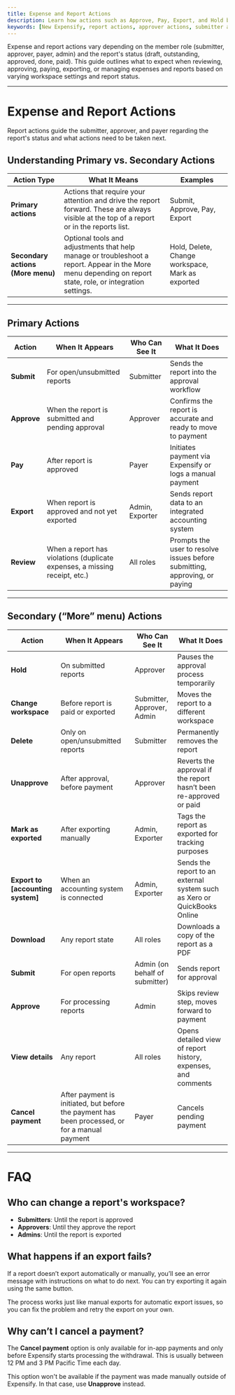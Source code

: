 ```yaml
---
title: Expense and Report Actions
description: Learn how actions such as Approve, Pay, Export, and Hold behave in Expensify based on member roles and report status.
keywords: [New Expensify, report actions, approver actions, submitter actions]
---
```


<div id="new-expensify" markdown="1">

Expense and report actions vary depending on the member role (submitter, approver, payer, admin) and the report's status (draft, outstanding, approved, done, paid). This guide outlines what to expect when reviewing, approving, paying, exporting, or managing expenses and reports based on varying workspace settings and report status.

---

# Expense and Report Actions

Report actions guide the submitter, approver, and payer regarding the report's status and what actions need to be taken next. 

## Understanding Primary vs. Secondary Actions

| **Action Type** | **What It Means** | **Examples** |
|------------------|------------------|-------------|
| **Primary actions** | Actions that require your attention and drive the report forward. These are always visible at the top of a report or in the reports list. | Submit, Approve, Pay, Export |
| **Secondary actions (More menu)** | Optional tools and adjustments that help manage or troubleshoot a report. Appear in the More menu depending on report state, role, or integration settings. | Hold, Delete, Change workspace, Mark as exported |

---

## Primary Actions

| **Action** | **When It Appears** | **Who Can See It** | **What It Does** |
|------------|---------------------|---------------------|------------------|
| **Submit** | For open/unsubmitted reports | Submitter | Sends the report into the approval workflow |
| **Approve** | When the report is submitted and pending approval | Approver | Confirms the report is accurate and ready to move to payment |
| **Pay** | After report is approved | Payer | Initiates payment via Expensify or logs a manual payment |
| **Export** | When report is approved and not yet exported | Admin, Exporter | Sends report data to an integrated accounting system |
| **Review** | When a report has violations (duplicate expenses, a missing receipt, etc.) | All roles | Prompts the user to resolve issues before submitting, approving, or paying |

---

## Secondary (“More” menu) Actions

| **Action** | **When It Appears** | **Who Can See It** | **What It Does** |
|------------|---------------------|---------------------|------------------|
| **Hold** | On submitted reports | Approver | Pauses the approval process temporarily |
| **Change workspace** | Before report is paid or exported | Submitter, Approver, Admin | Moves the report to a different workspace |
| **Delete** | Only on open/unsubmitted reports | Submitter | Permanently removes the report |
| **Unapprove** | After approval, before payment | Approver | Reverts the approval if the report hasn’t been re-approved or paid |
| **Mark as exported** | After exporting manually | Admin, Exporter | Tags the report as exported for tracking purposes |
| **Export to [accounting system]** | When an accounting system is connected | Admin, Exporter | Sends the report to an external system such as Xero or QuickBooks Online |
| **Download** | Any report state | All roles | Downloads a copy of the report as a PDF |
| **Submit** | For open reports | Admin (on behalf of submitter) | Sends report for approval |
| **Approve** | For processing reports | Admin | Skips review step, moves forward to payment |
| **View details** | Any report | All roles | Opens detailed view of report history, expenses, and comments |
| **Cancel payment** | After payment is initiated, but before the payment has been processed, or for a manual payment | Payer | Cancels pending payment |

---

# FAQ

## Who can change a report's workspace?

- **Submitters**: Until the report is approved  
- **Approvers**: Until they approve the report  
- **Admins**: Until the report is exported

## What happens if an export fails?

If a report doesn’t export automatically or manually, you’ll see an error message with instructions on what to do next. You can try exporting it again using the same button.

The process works just like manual exports for automatic export issues, so you can fix the problem and retry the export on your own.

## Why can’t I cancel a payment?

The **Cancel payment** option is only available for in-app payments and only before Expensify starts processing the withdrawal. This is usually between 12 PM and 3 PM Pacific Time each day.

This option won't be available if the payment was made manually outside of Expensify. In that case, use **Unapprove** instead.

</div>
